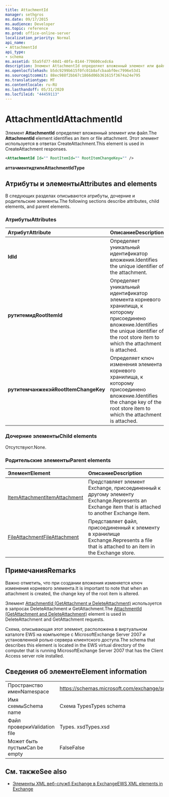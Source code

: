 ```yaml
---
title: AttachmentId
manager: sethgros
ms.date: 09/17/2015
ms.audience: Developer
ms.topic: reference
ms.prod: office-online-server
localization_priority: Normal
api_name:
- AttachmentId
api_type:
- schema
ms.assetid: 55a5fd77-60d1-40fa-8144-770600cedc6a
description: Элемент AttachmentId определяет вложенный элемент или файл. Этот элемент используется в ответах CreateAttachment.
ms.openlocfilehash: b5dc9299b615f0fc01b8afcbaabf0ec7996e53d1
ms.sourcegitcommit: 88ec988f2bb67c1866d06b361615f3674a24e795
ms.translationtype: MT
ms.contentlocale: ru-RU
ms.lasthandoff: 05/31/2020
ms.locfileid: "44459113"
---
```

# <a name="attachmentid"></a><span data-ttu-id="c0946-104">AttachmentId</span><span class="sxs-lookup"><span data-stu-id="c0946-104">AttachmentId</span></span>

<span data-ttu-id="c0946-105">Элемент **AttachmentId** определяет вложенный элемент или файл.</span><span class="sxs-lookup"><span data-stu-id="c0946-105">The **AttachmentId** element identifies an item or file attachment.</span></span> <span data-ttu-id="c0946-106">Этот элемент используется в ответах CreateAttachment.</span><span class="sxs-lookup"><span data-stu-id="c0946-106">This element is used in CreateAttachment responses.</span></span> 
  
```xml
<AttachmentId Id="" RootItemId="" RootItemChangeKey="" />
```

 <span data-ttu-id="c0946-107">**аттачментидтипе**</span><span class="sxs-lookup"><span data-stu-id="c0946-107">**AttachmentIdType**</span></span>
## <a name="attributes-and-elements"></a><span data-ttu-id="c0946-108">Атрибуты и элементы</span><span class="sxs-lookup"><span data-stu-id="c0946-108">Attributes and elements</span></span>

<span data-ttu-id="c0946-109">В следующих разделах описываются атрибуты, дочерние и родительские элементы.</span><span class="sxs-lookup"><span data-stu-id="c0946-109">The following sections describe attributes, child elements, and parent elements.</span></span>
  
### <a name="attributes"></a><span data-ttu-id="c0946-110">Атрибуты</span><span class="sxs-lookup"><span data-stu-id="c0946-110">Attributes</span></span>

|<span data-ttu-id="c0946-111">**Атрибут**</span><span class="sxs-lookup"><span data-stu-id="c0946-111">**Attribute**</span></span>|<span data-ttu-id="c0946-112">**Описание**</span><span class="sxs-lookup"><span data-stu-id="c0946-112">**Description**</span></span>|
|:-----|:-----|
|<span data-ttu-id="c0946-113">**Id**</span><span class="sxs-lookup"><span data-stu-id="c0946-113">**Id**</span></span> <br/> |<span data-ttu-id="c0946-114">Определяет уникальный идентификатор вложения.</span><span class="sxs-lookup"><span data-stu-id="c0946-114">Identifies the unique identifier of the attachment.</span></span>  <br/> |
|<span data-ttu-id="c0946-115">**рутитемид**</span><span class="sxs-lookup"><span data-stu-id="c0946-115">**RootItemId**</span></span> <br/> |<span data-ttu-id="c0946-116">Определяет уникальный идентификатор элемента корневого хранилища, к которому присоединено вложение.</span><span class="sxs-lookup"><span data-stu-id="c0946-116">Identifies the unique identifier of the root store item to which the attachment is attached.</span></span>  <br/> |
|<span data-ttu-id="c0946-117">**рутитемчанжекэй**</span><span class="sxs-lookup"><span data-stu-id="c0946-117">**RootItemChangeKey**</span></span> <br/> |<span data-ttu-id="c0946-118">Определяет ключ изменения элемента корневого хранилища, к которому присоединено вложение.</span><span class="sxs-lookup"><span data-stu-id="c0946-118">Identifies the change key of the root store item to which the attachment is attached.</span></span>  <br/> |
   
### <a name="child-elements"></a><span data-ttu-id="c0946-119">Дочерние элементы</span><span class="sxs-lookup"><span data-stu-id="c0946-119">Child elements</span></span>

<span data-ttu-id="c0946-120">Отсутствуют.</span><span class="sxs-lookup"><span data-stu-id="c0946-120">None.</span></span>
  
### <a name="parent-elements"></a><span data-ttu-id="c0946-121">Родительские элементы</span><span class="sxs-lookup"><span data-stu-id="c0946-121">Parent elements</span></span>

|<span data-ttu-id="c0946-122">**Элемент**</span><span class="sxs-lookup"><span data-stu-id="c0946-122">**Element**</span></span>|<span data-ttu-id="c0946-123">**Описание**</span><span class="sxs-lookup"><span data-stu-id="c0946-123">**Description**</span></span>|
|:-----|:-----|
|[<span data-ttu-id="c0946-124">ItemAttachment</span><span class="sxs-lookup"><span data-stu-id="c0946-124">ItemAttachment</span></span>](itemattachment.md) <br/> |<span data-ttu-id="c0946-125">Представляет элемент Exchange, присоединенный к другому элементу Exchange.</span><span class="sxs-lookup"><span data-stu-id="c0946-125">Represents an Exchange item that is attached to another Exchange item.</span></span>  <br/> |
|[<span data-ttu-id="c0946-126">FileAttachment</span><span class="sxs-lookup"><span data-stu-id="c0946-126">FileAttachment</span></span>](fileattachment.md) <br/> |<span data-ttu-id="c0946-127">Представляет файл, присоединенный к элементу в хранилище Exchange.</span><span class="sxs-lookup"><span data-stu-id="c0946-127">Represents a file that is attached to an item in the Exchange store.</span></span>  <br/> |
   
## <a name="remarks"></a><span data-ttu-id="c0946-128">Примечания</span><span class="sxs-lookup"><span data-stu-id="c0946-128">Remarks</span></span>

<span data-ttu-id="c0946-129">Важно отметить, что при создании вложения изменяется ключ изменения корневого элемента.</span><span class="sxs-lookup"><span data-stu-id="c0946-129">It is important to note that when an attachment is created, the change key of the root item is altered.</span></span>
  
<span data-ttu-id="c0946-130">Элемент [AttachmentId (GetAttachment и DeleteAttachment)](attachmentid-getattachment-and-deleteattachment.md) используется в запросах DeleteAttachment и GetAttachment.</span><span class="sxs-lookup"><span data-stu-id="c0946-130">The [AttachmentId (GetAttachment and DeleteAttachment)](attachmentid-getattachment-and-deleteattachment.md) element is used in DeleteAttachment and GetAttachment requests.</span></span> 
  
<span data-ttu-id="c0946-131">Схема, описывающая этот элемент, расположена в виртуальном каталоге EWS на компьютере с MicrosoftExchange Server 2007 и установленной ролью сервера клиентского доступа.</span><span class="sxs-lookup"><span data-stu-id="c0946-131">The schema that describes this element is located in the EWS virtual directory of the computer that is running MicrosoftExchange Server 2007 that has the Client Access server role installed.</span></span>
  
## <a name="element-information"></a><span data-ttu-id="c0946-132">Сведения об элементе</span><span class="sxs-lookup"><span data-stu-id="c0946-132">Element information</span></span>

|||
|:-----|:-----|
|<span data-ttu-id="c0946-133">Пространство имен</span><span class="sxs-lookup"><span data-stu-id="c0946-133">Namespace</span></span>  <br/> |https://schemas.microsoft.com/exchange/services/2006/types  <br/> |
|<span data-ttu-id="c0946-134">Имя схемы</span><span class="sxs-lookup"><span data-stu-id="c0946-134">Schema name</span></span>  <br/> |<span data-ttu-id="c0946-135">Схема Types</span><span class="sxs-lookup"><span data-stu-id="c0946-135">Types schema</span></span>  <br/> |
|<span data-ttu-id="c0946-136">Файл проверки</span><span class="sxs-lookup"><span data-stu-id="c0946-136">Validation file</span></span>  <br/> |<span data-ttu-id="c0946-137">Types. xsd</span><span class="sxs-lookup"><span data-stu-id="c0946-137">Types.xsd</span></span>  <br/> |
|<span data-ttu-id="c0946-138">Может быть пустым</span><span class="sxs-lookup"><span data-stu-id="c0946-138">Can be empty</span></span>  <br/> |<span data-ttu-id="c0946-139">False</span><span class="sxs-lookup"><span data-stu-id="c0946-139">False</span></span>  <br/> |
   
## <a name="see-also"></a><span data-ttu-id="c0946-140">См. также</span><span class="sxs-lookup"><span data-stu-id="c0946-140">See also</span></span>

- [<span data-ttu-id="c0946-141">Элементы XML веб-служб Exchange в Exchange</span><span class="sxs-lookup"><span data-stu-id="c0946-141">EWS XML elements in Exchange</span></span>](ews-xml-elements-in-exchange.md)

